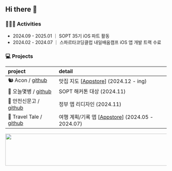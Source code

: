 ## Hi there 👋

### 🤹🏻‍♀️ Activities
- 2024.09 - 2025.01    ｜ SOPT 35기 iOS 파트 활동
- 2024.02 - 2024.07 ｜ 스파르타코딩클럽 내일배움캠프 iOS 앱 개발 트랙 수료

### 💻 Projects
| project | detail |
|:--------|:---------|
| 🐿️ Acon / [github](https://github.com/TeamACON/ACON-iOS) | 맛집 지도 [[Appstore](https://apps.apple.com/kr/app/acon/id6740120473)] (2024.12 - ing) |
| 🍺 오늘몇병 / [github](https://github.com/SOPT-all/35-SOPKATHON-iOS-A3A3) | SOPT 해커톤 대상 (2024.11) |
| 📝 안전신문고 / [github](https://github.com/SOPT-all/35-COLLABORATION-iOS-SafetyReport) | 정부 앱 리디자인 (2024.11) |
| 🚞 Travel Tale / [github](https://github.com/TEAM-OMG-iOS/TravelTale) | 여행 계획/기록 앱 [[Appstore](https://apps.apple.com/kr/app/travel-tale-%ED%8A%B8%EB%9E%98%EB%B8%94-%ED%85%8C%EC%9D%BC/id6505096183)] (2024.05 - 2024.07) |



<a href="https://www.gitanimals.org/en_US?utm_medium=image&utm_source=yurim830&utm_content=line">
  <img
    src="https://render.gitanimals.org/lines/yurim830?pet-id=704377115446731156"
    width="600"
    height="100"
  />
</a>
  

<!--
**yurim830/yurim830** is a ✨ _special_ ✨ repository because its `README.md` (this file) appears on your GitHub profile.

Here are some ideas to get you started:

- 🔭 I’m currently working on ...
- 🌱 I’m currently learning ...
- 👯 I’m looking to collaborate on ...
- 🤔 I’m looking for help with ...
- 💬 Ask me about ...
- 📫 How to reach me: ...
- 😄 Pronouns: ...
- ⚡ Fun fact: ...
-->
